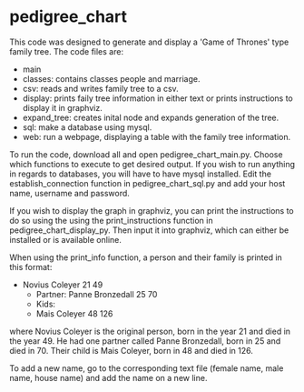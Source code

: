 # pedigree_chart

This code was designed to generate and display a 'Game of Thrones' type family tree. The code files are:

 -  main
 -  classes: contains classes people and marriage.
 -  csv: reads and writes family tree to a csv.
 -  display: prints faily tree information in either text or prints instructions to display it in graphviz.
 -  expand_tree: creates inital node and expands generation of the tree.
 -  sql: make a database using mysql.
 -  web: run a webpage, displaying a table with the family tree information.

To run the code, download all and open pedigree_chart_main.py. Choose which functions to execute to get desired output. If you wish to run anything in regards to databases, you will have to have mysql installed. Edit the establish_connection function in pedigree_chart_sql.py and add your host name, username and password.

If you wish to display the graph in graphviz, you can print the instructions to do so using the using the print_instructions function in pedigree_chart_display_py. Then input it into graphviz, which can either be installed or is available online.

When using the print_info function, a person and their family is printed in this format: 

- Novius Coleyer 21 49
  - Partner: Panne Bronzedall 25 70
  - Kids:
   - Mais Coleyer 48 126

where Novius Coleyer is the original person, born in the year 21 and died in the year 49. He had one partner called Panne Bronzedall, born in 25 and died in 70. Their child is Mais Coleyer, born in 48 and died in 126.

To add a new name, go to the corresponding text file (female name, male name, house name) and add the name on a new line.
